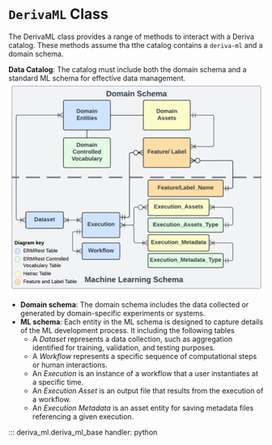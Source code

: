 # `DerivaML` Class

The DerivaML class provides a range of methods to interact with a Deriva catalog.
These methods assume tha tthe catalog contains a ```deriva-ml``` and a domain schema.

**Data Catalog**: The catalog must include both the domain schema and a standard ML schema for effective data management.
![ERD](assets/ERD.png)

  - **Domain schema**: The domain schema includes the data collected or generated by domain-specific experiments or systems.
  - **ML schema**: Each entity in the ML schema is designed to capture details of the ML development process. It including the following tables
    - A *Dataset* represents a data collection, such as aggregation identified for training, validation, and testing purposes.
    - A *Workflow* represents a specific sequence of computational steps or human interactions.
    - An *Execution* is an instance of a workflow that a user instantiates at a specific time. 
    - An *Execution Asset* is an output file that results from the execution of a workflow.
    - An *Execution Metadata* is an asset entity for saving metadata files referencing a given execution.

::: deriva_ml.deriva_ml_base
    handler: python

